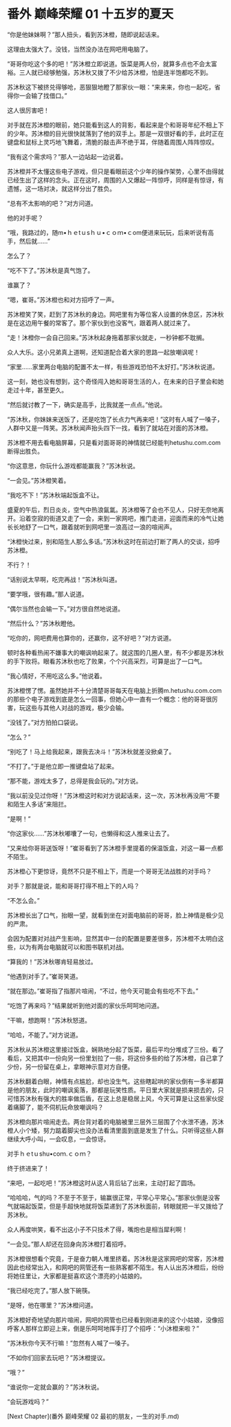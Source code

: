 # 番外 巅峰荣耀 01 十五岁的夏天

“你是他妹妹啊？”那人扭头，看到苏沐橙，随即说起话来。

这理由太强大了。没钱，当然没办法在网吧用电脑了。

“哥哥你吃这个多的吧！”苏沐橙立即说道。饭菜是两人份，就算多点也不会太富裕。三人就已经够勉强，苏沐秋又拨了不少给苏沐橙，怕是连半饱都吃不到。

苏沐秋这下被挤兑得够呛，恶狠狠地瞪了那家伙一眼：“来来来，你也一起吃，省得你一会输了找借口。”

这人很厉害吧！

对手就在苏沐橙的眼前，她只能看到这人的背影，看起来是个和哥哥年纪不相上下的少年。苏沐橙的目光很快就落到了他的双手上。那是一双很好看的手，此时正在键盘和鼠标上灵巧地飞舞着，清脆的敲击声不绝于耳，伴随着周围人阵阵惊叹。

“我有这个需求吗？”那人一边站起一边说着。

苏沐橙并不太懂这些电子游戏，但只是看眼前这个少年的操作架势，心里不由得就已经生出了这样的念头。正在这时，周围的人又爆起一阵惊呼，同样是有惊讶，有遗憾，这一场对决，就这样分出了胜负。

“总有不太影响的吧？”对方问道。

他的对手呢？

“哦，我路过的，随m•ｈｅtｕsｈｕ•ｃｏｍ•ｃom便进来玩玩，后来听说有高手，然后就……”

怎么了？

“吃不下了。”苏沐秋是真气饱了。

谁赢了？

“嗯，崔哥。”苏沐橙也和对方招呼了一声。

苏沐橙笑了笑，赶到了苏沐秋的身边。网吧里有为等位客人设置的休息区，苏沐秋是在这边用午餐的常客了。那个家伙到也没客气，跟着两人就过来了。

“走！沐橙你一会自己回来。”苏沐秋起身拖着那家伙就走，一秒钟都不耽搁。

众人大乐。这小兄弟真上道啊，还知道配合着大家的思路一起放嘲讽呢！

“家里……家里两台电脑的配置不太一样，有些游戏恐怕不太好打。”苏沐秋说道。

这一刻，她也没有想到，这个奇怪闯入她和哥哥生活的人，在未来的日子里会和她走过十年，甚至更久。

“然后就讨教了一下，确实是高手，比我就差一点点。”他说。

“苏沐秋，你妹妹来送饭了，还是吃饱了长点力气再来吧！”这时有人喊了一嗓子，人群中又是一阵笑。苏沐秋闻声抬头四下一找，看到了就站在对面的苏沐橙。

苏沐橙不用去看电脑屏幕，只是看对面哥哥的神情就已经能判hetushu.com.com断得出胜负。

“你这意思，你玩什么游戏都能赢我？”苏沐秋说。

“一会见。”苏沐橙笑着。

“我吃不下！”苏沐秋端起饭盒不让。

盛夏的午后，烈日炎炎，空气中热浪氤氲。苏沐橙等了会也不见人，只好无奈地离开。沿着空寂的街道又走了一会，来到一家网吧，推门走进，迎面而来的冷气让她长长地舒了一口气，跟着就听到网吧里一浪高过一浪的喧闹声。

“沐橙快过来，别和陌生人那么多话。”苏沐秋这时在前边打断了两人的交谈，招呼苏沐橙。

不行？！

“话别说太早啊，吃完再战！”苏沐秋叫道。

“要学哦，很有趣。”那人说道。

“偶尔当然也会输一下。”对方很自然地说道。

“然后什么？”苏沐秋瞪他。

“吃你的，网吧费用也算你的，还赢你，这不好吧？”对方说道。

顿时各种看热闹不嫌事大的嘲讽响起来了。就这围的几圈人里，有不少都是苏沐秋的手下败将。眼看苏沐秋也吃了败果，个个兴高采烈，可算是出了一口气。

“我心情好，不用吃这么多。”他说着。

苏沐橙愣了愣。虽然她并不十分清楚哥哥每天在电脑上折腾m.hetushu.com.com的那些个电子游戏到底是怎么一回事，但她心中一直有一个概念：他的哥哥很厉害，玩这些与其他人对战的游戏，极少会输。

“没钱了。”对方拍拍口袋说。

“怎么？”

“别吃了！马上给我起来，跟我去决斗！”苏沐秋就差没掀桌了。

“不打了。”于是他立即一推键盘站了起来。

“那不能，游戏太多了，总得是我会玩的。”对方说。

“我以前没见过你呀！”苏沐橙这时和对方说起话来，这一次，苏沐秋再没用“不要和陌生人多话”来阻拦。

“是啊！”

“你这家伙……”苏沐秋嘟囔了一句，也懒得和这人推来让去了。

“又来给你哥哥送饭呀！”崔哥看到了苏沐橙手里提着的保温饭盒，对这一幕一点都不陌生。

苏沐橙心下更惊讶，竟然不只是不相上下，而是一个哥哥无法战胜的对手吗？

对手？那就是说，能和哥哥打得不相上下的人吗？

“不怎么会。”

苏沐橙长出了口气，抬眼一望，就看到坐在对面电脑前的哥哥，脸上神情是极少见的严肃。

会因为配置对对战产生影响，显然其中一台的配置是要差很多，苏沐橙不太明白这些，以为有两台电脑就可以和图书联机对战。

“算我的！”苏沐秋哪肯轻易放过。

“他遇到对手了。”崔哥笑道。

“就在那边。”崔哥指了指那片喧闹，“不过，他今天可能会有些吃不下去。”

“吃饱了再来吗？”结果就听到他对面的家伙乐呵呵地问道。

“干嘛，想跑啊！”苏沐秋怒道。

“哈哈，不能了。”对方说道。

苏沐秋从苏沐橙这里接过饭盒，娴熟地分起了饭菜，最后平均分堆成了三份。看了看后，又把其中一份向另一份里划拉了一些，将这份多些的给了苏沐橙，自己拿了少份，另一份留在桌上，拿眼神示意对方自便。

苏沐秋翻着白眼，神情有点尴尬，却也没生气。这些瞎起哄的家伙倒有一多半都算是他的朋友，此时的嘲讽奚落，那都是玩笑性质。平日里大家就是损来损去的，只可惜苏沐秋有强大的胜率做后盾，在这上总是稳居上风，今天可算是让这些家伙捉着痛脚了，能不伺机玩命放嘲讽吗？

苏沐橙向那片喧闹走去。两台背对着的电脑被里三层外三层围了个水泄不通，苏沐橙人小个矮，努力踮着脚尖也没办法看清里面到底是发生了什么。只听得这些人群继续大呼小叫，一会叹息，一会惊讶。

对手ｈｅtｕshu•coｍ.ｃｏｍ？

终于挤进来了！

“来吧，一起吃吧！”苏沐橙这时从这人背后钻了出来，主动打起了圆场。

“哈哈哈，气的吗？不至于不至于，输赢很正常，平常心平常心。”那家伙倒是没客气就端起饭菜，但是手超快地就将饭菜递到了苏沐秋面前，转眼就把一半又拨给了苏沐秋。

众人再度哄笑，看不出这小子不只技术了得，嘴炮也是相当犀利啊！

“一会见。”那人却还在回身向苏沐橙打着招呼。

苏沐橙很想看个究竟，于是奋力朝人堆里挤着。苏沐秋是这家网吧的常客，苏沐橙因此也经常出入，和网吧的网管还有一些熟客都不陌生。有人认出苏沐橙后，纷纷将她往里让，大家都是挺喜欢这个漂亮的小姑娘的。

“我已经吃完了。”那人放下碗筷。

“是呀，他在哪里？”苏沐橙问道。

苏沐橙好奇地望向那片喧闹，网吧的网管也已经看到刚进来的这个小姑娘，没像招呼客人那样立即迎上来，倒是乐呵呵地挥手打了个招呼：“小沐橙来啦？”

“苏沐秋你今天不行嘛！”忽然有人喊了一嗓子。

“不如你们回家去玩吧？”苏沐橙提议。

“哦？”

“谁说你一定就会赢的？”苏沐秋说。

“会玩游戏吗？”



[Next Chapter](番外 巅峰荣耀 02 最初的朋友，一生的对手.md)